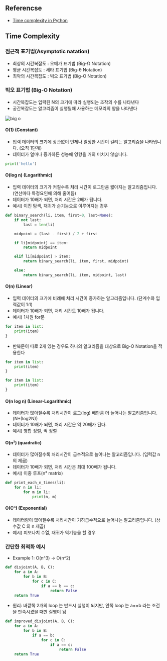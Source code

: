## Referencse
* [Time complexity in Python](https://github.com/takhyun12/Python-Essential-Training/blob/main/time%20complexity.md)

## Time Complexity

### 점근적 표기법(Asymptotic natation)
* 최상의 시간복잡도 : 오메가 표기법 (Big-Ω Notation)
* 평균 시간복잡도 : 세타 표기법 (Big-θ Notation)
* 최악의 시간복잡도 : 빅오 표기법 (Big-O Notation)

### 빅오 표기법 (Big-O Notation)
* 시간복잡도는 입력된 N의 크기에 따라 실행되는 조작의 수를 나타낸다
* 공간복잡도는 알고리즘이 실행될때 사용하는 메모리의 양을 나타낸다


![big o](https://user-images.githubusercontent.com/41291493/122162870-3b095c80-ceaf-11eb-83f8-e61c7a058ecb.png)

#### O(1) (Constant)
* 입력 데이터의 크기에 상관없이 언제나 일정한 시간이 걸리는 알고리즘을 나타냅니다. (오직 1단계)
* 데이터가 얼마나 증가하든 성능에 영향을 거의 미치지 않습니다. 

```python
print('hello')
```

#### O(log n) (Logarithmic)
* 입력 데이터의 크기가 커질수록 처리 시간이 로그만큼 짧아지는 알고리즘입니다. (연산마다 특정요인에 의해 줄어듬)
* 데이터가 10배가 되면, 처리 시간은 2배가 됩니다. 
* 예시) 이진 탐색, 재귀가 순기능으로 이루어지는 경우

```python
def binary_search(li, item, first=0, last=None):
    if not last:
        last = len(li)

    midpoint = (last - first) / 2 + first

    if li[midpoint] == item:
        return midpoint

    elif li[midpoint] > item:
        return binary_search(li, item, first, midpoint)

    else:
        return binary_search(li, item, midpoint, last)
```

#### O(n) (Linear)
* 입력 데이터의 크기에 비례해 처리 시간이 증가하는 알고리즘입니다. (단계수와 입력값이 1:1)
* 데이터가 10배가 되면, 처리 시간도 10배가 됩니다. 
* 예시) 1차원 for문

```python
for item in list:
    print(item)
}
```

* 반복문이 따로 2개 있는 경우도 하나의 알고리즘을 대상으로 Big-O Notation을 적용한다

```python
for item in list:
    print(item)
}

for item in list:
    print(item)
}
```

#### O(n log n) (Linear-Logarithmic)
* 데이터가 많아질수록 처리시간이 로그(log) 배만큼 더 늘어나는 알고리즘입니다. (N*(log2N))
* 데이터가 10배가 되면, 처리 시간은 약 20배가 된다. 
* 예시) 병합 정렬, 퀵 정렬

#### O(n²) (quadratic)
* 데이터가 많아질수록 처리시간이 급수적으로 늘어나는 알고리즘입니다. (입력값 n의 제곱)
* 데이터가 10배가 되면, 처리 시간은 최대 100배가 됩니다. 
* 예시) 이중 루프(n² matrix)

```python
def print_each_n_times(li):
    for n in li:
        for m in li:
            print(n, m)
```


#### O(Cⁿ) (Exponential)
* 데이터량이 많아질수록 처리시간이 기하급수적으로 늘어나는 알고리즘입니다. (상수값 C 의 n 제곱)
* 예시) 피보나치 수열, 재귀가 역기능을 할 경우

### 간단한 최적화 예시

* Example 1: O(n^3) -> O(n^2)

```python
def disjoint(A, B, C):
    for a in A: 
        for b in B:
            for c in C: 
                if a == b == c:
                    return False 
    return True
```

* 원리: 바깥쪽 2개의 loop 는 반드시 실행이 되지만, 안쪽 loop 는 a==b 라는 조건을 만족시켰을 때만 실행이 됨

```python
def improved_disjoint(A, B, C): 
    for a in A: 
        for b in B: 
            if a == b: 
                for c in C: 
                    if a == c: 
                        return False 
    return True
```

